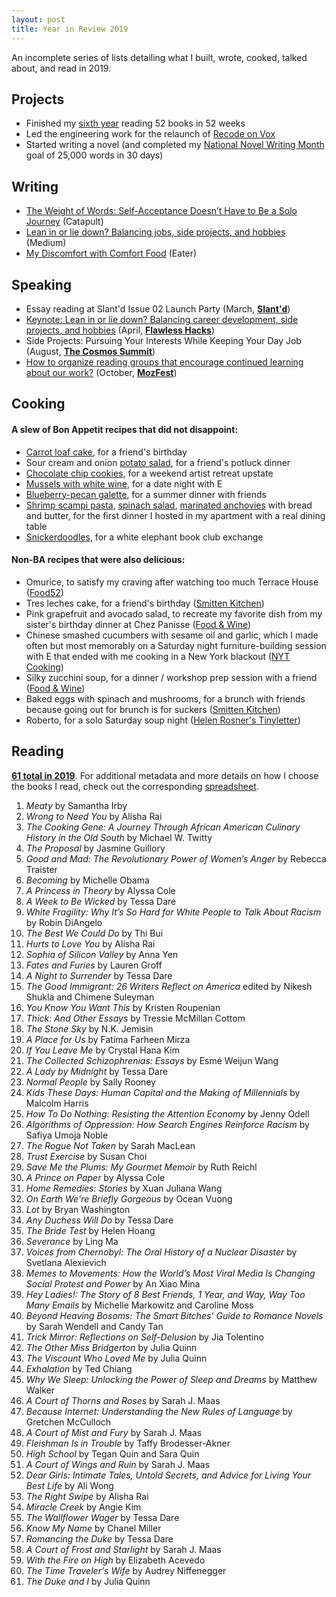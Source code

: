 ```yaml
---
layout: post
title: Year in Review 2019
---
```


An incomplete series of lists detailing what I built, wrote, cooked, talked about, and read in 2019.

## Projects
- Finished my [sixth year](https://www.goodreads.com/review/list/5789743-nicole?shelf=52-books-in-52-weeks-2019) reading 52 books in 52 weeks
- Led the engineering work for the relaunch of [Recode on Vox](https://www.vox.com/recode)
- Started writing a novel (and completed my [National Novel Writing Month](https://www.instagram.com/p/B5iYaWpB7-8/) goal of 25,000 words in 30 days)

## Writing
- [The Weight of Words: Self-Acceptance Doesn’t Have to Be a Solo Journey](https://catapult.co/stories/the-weight-of-words-self-acceptance-relationships-nicole-zhu) (Catapult)
- [Lean in or lie down? Balancing jobs, side projects, and hobbies](https://medium.com/@nz/lean-in-or-lie-down-balancing-jobs-side-projects-and-hobbies-cd07185dabb5) (Medium)
- [My Discomfort with Comfort Food](https://www.eater.com/2019/11/19/20955556/my-discomfort-with-comfort-food) (Eater)

## Speaking
- Essay reading at Slant'd Issue 02 Launch Party (March, **[Slant'd](https://slantd.media/shop/slantd-issue-02)**)
- [Keynote: Lean in or lie down? Balancing career development, side projects, and hobbies](https://docs.google.com/presentation/d/1NRirU8eFfPuyZ-4HIzLUOYRuh1TQUaVnucjVlG3uUvM/edit) (April, **[Flawless Hacks](http://flawlesshacks.com/)**)
- Side Projects: Pursuing Your Interests While Keeping Your Day Job (August, **[The Cosmos Summit](https://www.jointhecosmos.com/summit)**)
- [How to organize reading groups that encourage continued learning about our work?](https://etherpad.opennews.org/p/2019-mozfest-session-reading-groups) (October, **[MozFest](https://opennews.org/what/conferences/mozfest/)**)

## Cooking
#### A slew of Bon Appetit recipes that did not disappoint:
- [Carrot loaf cake](https://www.bonappetit.com/recipe/basically-carrot-loaf-cake), for a friend's birthday
- Sour cream and onion [potato salad](https://www.bonappetit.com/recipe/sour-cream-and-onion-potato-salad), for a friend's potluck dinner
- [Chocolate chip cookies](https://www.bonappetit.com/recipe/bas-best-chocolate-chip-cookies), for a weekend artist retreat upstate
- [Mussels with white wine](https://www.bonappetit.com/recipe/mussels-with-white-wine), for a date night with E
- [Blueberry-pecan galette](https://www.bonappetit.com/recipe/blueberry-pecan-galette), for a summer dinner with friends
- [Shrimp scampi pasta](https://www.bonappetit.com/recipe/shrimp-scampi-pasta), [spinach salad](https://www.bonappetit.com/recipe/classic-spinach-salad), [marinated anchovies](https://www.bonappetit.com/recipe/marinated-anchovies-with-bread-and-butter) with bread and butter, for the first dinner I hosted in my apartment with a real dining table
- [Snickerdoodles](https://www.bonappetit.com/recipe/best-snickerdoodles), for a white elephant book club exchange

#### Non-BA recipes that were also delicious:
- Omurice, to satisfy my craving after watching too much Terrace House ([Food52](https://food52.com/recipes/80527-tampopo-omurice))
- Tres leches cake, for a friend's birthday ([Smitten Kitchen](https://smittenkitchen.com/2015/12/tres-leches-cake-a-taco-party/))
- Pink grapefruit and avocado salad, to recreate my favorite dish from my sister's birthday dinner at Chez Panisse ([Food & Wine](https://www.foodandwine.com/recipes/pink-grapefruit-and-avocado-salad))
- Chinese smashed cucumbers with sesame oil and garlic, which I made often but most memorably on a Saturday night furniture-building session with E that ended with me cooking in a New York blackout ([NYT Cooking](https://cooking.nytimes.com/recipes/1017629-chinese-smashed-cucumbers-with-sesame-oil-and-garlic))
- Silky zucchini soup, for a dinner / workshop prep session with a friend ([Food & Wine](https://www.foodandwine.com/recipes/silky-zucchini-soup))
- Baked eggs with spinach and mushrooms, for a brunch with friends because going out for brunch is for suckers ([Smitten Kitchen](https://smittenkitchen.com/2014/04/baked-eggs-with-spinach-and-mushrooms/))
- Roberto, for a solo Saturday soup night ([Helen Rosner's Tinyletter](https://tinyletter.com/hels/letters/issue-1-hello-roberto))

## Reading

**[61 total in 2019](https://www.goodreads.com/challenges/8863-2019-reading-challenge)**. For additional metadata and more details on how I choose the books I read, check out the corresponding [spreadsheet](https://docs.google.com/spreadsheets/d/1JTrkx_8jeIJ_Q3vwwppr4_n9XULfNeD0Rt7ccMktums/edit?usp=sharing).

1. *Meaty* by Samantha Irby
2. *Wrong to Need You* by Alisha Rai
3. *The Cooking Gene: A Journey Through African American Culinary History in the Old South* by Michael W. Twitty
4. *The Proposal* by Jasmine Guillory
5. *Good and Mad: The Revolutionary Power of Women’s Anger* by Rebecca Traister
6. *Becoming* by Michelle Obama
7. *A Princess in Theory* by Alyssa Cole
8. *A Week to Be Wicked* by Tessa Dare
9. *White Fragility: Why It’s So Hard for White People to Talk About Racism* by Robin DiAngelo
10. *The Best We Could Do* by Thi Bui
11. *Hurts to Love You* by Alisha Rai
12. *Sophia of Silicon Valley* by Anna Yen
13. *Fates and Furies* by Lauren Groff
14. *A Night to Surrender* by Tessa Dare
15. *The Good Immigrant: 26 Writers Reflect on America* edited by Nikesh Shukla and Chimene Suleyman
16. *You Know You Want This* by Kristen Roupenian
17. *Thick: And Other Essays* by Tressie McMillan Cottom
18. *The Stone Sky* by N.K. Jemisin
19. *A Place for Us* by Fatima Farheen Mirza
20. *If You Leave Me* by Crystal Hana Kim
21. *The Collected Schizophrenias: Essays* by Esmé Weijun Wang
22. *A Lady by Midnight* by Tessa Dare
23. *Normal People* by Sally Rooney
24. *Kids These Days: Human Capital and the Making of Millennials* by Malcolm Harris
25. *How To Do Nothing: Resisting the Attention Economy* by Jenny Odell
26. *Algorithms of Oppression: How Search Engines Reinforce Racism* by Safiya Umoja Noble
27. *The Rogue Not Taken* by Sarah MacLean
28. *Trust Exercise* by Susan Choi
29. *Save Me the Plums: My Gourmet Memoir* by Ruth Reichl
30. *A Prince on Paper* by Alyssa Cole
31. *Home Remedies: Stories* by Xuan Juliana Wang
32. *On Earth We're Briefly Gorgeous* by Ocean Vuong
33. *Lot* by Bryan Washington
34. *Any Duchess Will Do* by Tessa Dare
35. *The Bride Test* by Helen Hoang
36. *Severance* by Ling Ma
37. *Voices from Chernobyl: The Oral History of a Nuclear Disaster* by Svetlana Alexievich
38. *Memes to Movements: How the World’s Most Viral Media Is Changing Social Protest and Power* by An Xiao Mina
39. *Hey Ladies!: The Story of 8 Best Friends, 1 Year, and Way, Way Too Many Emails* by Michelle Markowitz and Caroline Moss 
40. *Beyond Heaving Bosoms: The Smart Bitches’ Guide to Romance Novels* by Sarah Wendell and Candy Tan
41. *Trick Mirror: Reflections on Self-Delusion* by Jia Tolentino
42. *The Other Miss Bridgerton* by Julia Quinn
43. *The Viscount Who Loved Me* by Julia Quinn
44. *Exhalation* by Ted Chiang
45. *Why We Sleep: Unlocking the Power of Sleep and Dreams* by Matthew Walker
46. *A Court of Thorns and Roses* by Sarah J. Maas
47. *Because Internet: Understanding the New Rules of Language* by Gretchen McCulloch
48. *A Court of Mist and Fury* by Sarah J. Maas
49. *Fleishman Is in Trouble* by Taffy Brodesser-Akner
50. *High School* by Tegan Quin and Sara Quin
51. *A Court of Wings and Ruin* by Sarah J. Maas
52. *Dear Girls: Intimate Tales, Untold Secrets, and Advice for Living Your Best Life* by Ali Wong
53. *The Right Swipe* by Alisha Rai
54. *Miracle Creek* by Angie Kim
55. *The Wallflower Wager* by Tessa Dare
56. *Know My Name* by Chanel Miller
57. *Romancing the Duke* by Tessa Dare
58. *A Court of Frost and Starlight* by Sarah J. Maas
59. *With the Fire on High* by Elizabeth Acevedo
60. *The Time Traveler's Wife* by Audrey Niffenegger
61. *The Duke and I* by Julia Quinn